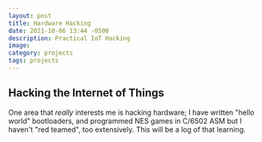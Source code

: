 ```yaml
---
layout: post
title: Hardware Hacking
date: 2021-10-06 13:44 -0500
description: Practical IoT Hacking
image: 
category: projects
tags: projects
---
```


## Hacking the Internet of Things

One area that *really* interests me is hacking hardware; I have written "hello world"
bootloaders, and programmed NES games in C/6502 ASM but I haven't "red teamed",
too extensively.  This will be a log of that learning.

